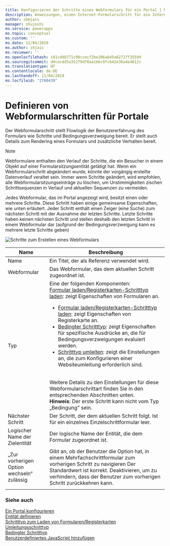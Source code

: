 ```yaml
---
title: Konfigurieren der Schritte eines Webformulars für ein Portal | MicrosoftDocs
description: Anweisungen, einen Internet-Formularschritt für ein Internet-Formular auf einem Portal zu erstellen.
author: sbmjais
manager: shujoshi
ms.service: powerapps
ms.topic: conceptual
ms.custom: ''
ms.date: 11/04/2019
ms.author: shjais
ms.reviewer: ''
ms.openlocfilehash: c81cddb771c98ccecf2be206ab45a8271ff3559d
ms.sourcegitcommit: d9cecdd5a35279d78aa1b6c9fc642e36a4e4612c
ms.translationtype: HT
ms.contentlocale: de-DE
ms.lasthandoff: 11/04/2019
ms.locfileid: "2760439"
---
```

# <a name="define-web-form-steps-for-portals"></a>Definieren von Webformularschritten für Portale

Der Webformularschritt stellt Flowlogik der Benutzererfahrung des Formulars wie Schritte und Bedingungsverzweigung bereit. Er stellt auch Details zum Rendering eines Formulars und zusätzliche Verhalten bereit.

> [!NOTE]
> Webformulare enthalten den Verlauf der Schritte, die ein Besucher in einem Objekt auf einer Formularsitzungsentität getätigt hat. Wenn ein Webformularschritt abgeändert wurde, könnte der vorgängig erstellte Datenverlauf veraltet sein. Immer wenn Schritte geändert, wird empfohlen, alle Webformularsitzungseinträge zu löschen, um Unstimmigkeiten zischen Schrittsequenzen in Verlauf und aktuellen Sequenzen zu vermeiden.

Jedes Webformular, das im Portal angezeigt wird, besitzt einen oder mehrere Schritte. Diese Schritt haben einige gemeinsame Eigenschaften, wie unten erläutert. Jeder Schritt enthält einen Zeiger (eine Suche) zum nächsten Schritt mit der Ausnahme der letzten Schritte. Letzte Schritte haben keinen nächsten Schritt und stellen deshalb den letzten Schritt in einem Webformular dar (aufgrund der Bedingungsverzweigung kann es mehrere letzte Schritte geben)

![Schritte zum Erstellen eines Webformulars](../media/web-form-creation-steps.png "Schritte zum Erstellen eines Webformulars")  

| Name     | Beschreibung                                    |
|----------|------------------------------------------------|
| Name     | Ein Titel, der als Referenz verwendet wird.                    |
| Webformular | Das Webformular, das dem aktuellen Schritt zugeordnet ist. |
|Typ|Eine der folgenden Komponenten:<br>[Formular laden/Registerkarten-Schritttyp laden](load-form-step.md): zeigt Eigenschaften von Formularen an. <ul><li>[Formular laden/Registerkarten-Schritttyp laden](load-form-step.md): zeigt Eigenschaften von Registerkarte an.</li><li>[Bedingter Schritttyp](add-conditional-step.md): zeigt Eigenschaften für spezifische Ausdrücke an, die für Bedingungsverzweigungen evaluiert werden. </li><li>[Schritttyp umleiten](add-redirect-step.md): zeigt die Einstellungen an, die zum Konfigurieren einer Websiteumleitung erforderlich sind.</li></ul><br>Weitere Details zu den Einstellungen für diese Webformularschrittart finden Sie in den entsprechenden Abschnitten unten.<br>**Hinweis**: Der erste Schritt kann nicht vom Typ „Bedingung” sein.|
| Nächster Schritt                  | Der Schritt, der dem aktuellen Schritt folgt. Ist für ein einzelnes Einzelschrittformular leer.                                                                                                            |
| Logischer Name der Zielentität | Der logische Name der Entität, die dem Formular zugeordnet ist.                                                                                                                                               |
| „Zur vorherigen Option wechseln“ zulässig    | Gibt an, ob der Benutzer die Option hat, in einem Mehrfachschrittformular zum vorherigen Schritt zu navigieren Der Standardwert ist korrekt. Deaktivieren, um zu verhindern, dass der Benutzer zum vorherigen Schritt zurückkehren kann. |
||

### <a name="see-also"></a>Siehe auch

[Ein Portal konfigurieren](configure-portal.md)  
[Entität definieren](entity-forms.md)  
[Schritttyp zum Laden von Formularen/Registerkarten](load-form-step.md)  
[Umleitungsschritttyp](add-redirect-step.md)  
[Bedingter Schritttyp](add-conditional-step.md)  
[Benutzerdefiniertes JavaScript hinzufügen](add-custom-javascript.md)  

